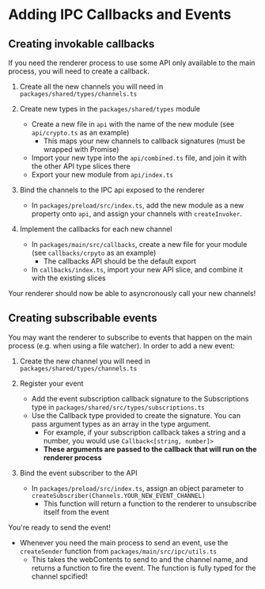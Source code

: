 # Adding IPC Callbacks and Events

## Creating invokable callbacks

If you need the renderer process to use some API only available to the main process, you will need to create a callback.

1. Create all the new channels you will need in `packages/shared/types/channels.ts`

2. Create new types in the `packages/shared/types` module

   - Create a new file in `api` with the name of the new module (see `api/crypto.ts` as an example)
     - This maps your new channels to callback signatures (must be wrapped with Promise)
   - Import your new type into the `api/combined.ts` file, and join it with the other API type slices there
   - Export your new module from `api/index.ts`

3. Bind the channels to the IPC api exposed to the renderer
   - In `packages/preload/src/index.ts`, add the new module as a new property onto `api`, and assign your channels with `createInvoker`.
4. Implement the callbacks for each new channel
   - In `packages/main/src/callbacks`, create a new file for your module (see `callbacks/crpyto` as an example)
     - The callbacks API should be the default export
   - In `callbacks/index.ts`, import your new API slice, and combine it with the existing slices

Your renderer should now be able to asyncronously call your new channels!

## Creating subscribable events

You may want the renderer to subscribe to events that happen on the main process (e.g. when using a file watcher).
In order to add a new event:

1. Create the new channel you will need in `packages/shared/types/channels.ts`

2. Register your event

   - Add the event subscription callback signature to the Subscriptions type in `packages/shared/src/types/subscriptions.ts`
   - Use the Callback type provided to create the signature. You can pass argument types as an array in the type argument.
     - For example, if your subscription callback takes a string and a number, you would use `Callback<[string, number]>`
     - **These arguments are passed to the callback that will run on the renderer process**

3. Bind the event subscriber to the API

   - In `packages/preload/src/index.ts`, assign an object parameter to `createSubscriber(Channels.YOUR_NEW_EVENT_CHANNEL)`
     - This function will return a function to the renderer to unsubscribe itself from the event

You're ready to send the event!

- Whenever you need the main process to send an event, use the `createSender` function from `packages/main/src/ipc/utils.ts`
  - This takes the webContents to send to and the channel name, and returns a function to fire the event. The function is fully typed for the channel spcified!
